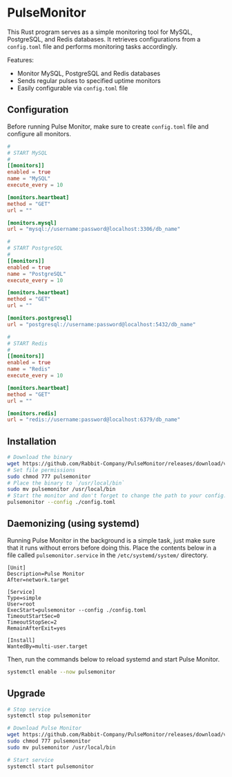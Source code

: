# PulseMonitor

This Rust program serves as a simple monitoring tool for MySQL, PostgreSQL, and Redis databases. It retrieves configurations from a `config.toml` file and performs monitoring tasks accordingly.

Features:
- Monitor MySQL, PostgreSQL and Redis databases
- Sends regular pulses to specified uptime monitors
- Easily configurable via `config.toml` file

## Configuration

Before running Pulse Monitor, make sure to create `config.toml` file and configure all monitors.

```toml
#
# START MySQL
#
[[monitors]]
enabled = true
name = "MySQL"
execute_every = 10

[monitors.heartbeat]
method = "GET"
url = ""

[monitors.mysql]
url = "mysql://username:password@localhost:3306/db_name"

#
# START PostgreSQL
#
[[monitors]]
enabled = true
name = "PostgreSQL"
execute_every = 10

[monitors.heartbeat]
method = "GET"
url = ""

[monitors.postgresql]
url = "postgresql://username:password@localhost:5432/db_name"

#
# START Redis
#
[[monitors]]
enabled = true
name = "Redis"
execute_every = 10

[monitors.heartbeat]
method = "GET"
url = ""

[monitors.redis]
url = "redis://username:password@localhost:6379/db_name"
```

## Installation
```bash
# Download the binary
wget https://github.com/Rabbit-Company/PulseMonitor/releases/download/v1.0.0/pulsemonitor
# Set file permissions
sudo chmod 777 pulsemonitor
# Place the binary to `/usr/local/bin`
sudo mv pulsemonitor /usr/local/bin
# Start the monitor and don't forget to change the path to your config.toml file
pulsemonitor --config ./config.toml
```

## Daemonizing (using systemd)

Running Pulse Monitor in the background is a simple task, just make sure that it runs without errors before doing this. Place the contents below in a file called `pulsemonitor.service` in the `/etc/systemd/system/` directory.

```service
[Unit]
Description=Pulse Monitor 
After=network.target

[Service]
Type=simple
User=root
ExecStart=pulsemonitor --config ./config.toml
TimeoutStartSec=0
TimeoutStopSec=2
RemainAfterExit=yes

[Install]
WantedBy=multi-user.target
```

Then, run the commands below to reload systemd and start Pulse Monitor.

```bash
systemctl enable --now pulsemonitor
```

## Upgrade

```bash
# Stop service
systemctl stop pulsemonitor

# Download Pulse Monitor
wget https://github.com/Rabbit-Company/PulseMonitor/releases/download/v1.0.0/pulsemonitor
sudo chmod 777 pulsemonitor
sudo mv pulsemonitor /usr/local/bin

# Start service
systemctl start pulsemonitor
```